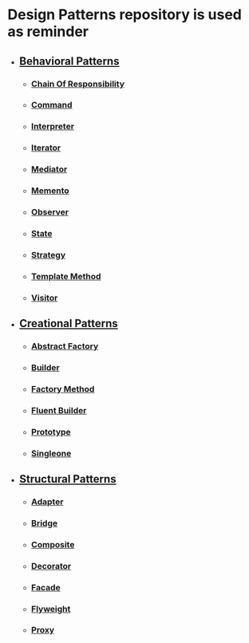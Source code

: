 # Design Patterns repository is used as reminder

* ## [Behavioral Patterns](https://github.com/Alex-Fix/DesignPatterns/tree/master/src/BehavioralPatterns)
    * ### [Chain Of Responsibility](https://github.com/Alex-Fix/DesignPatterns/tree/master/src/BehavioralPatterns/ChainOfResponsibility)
    * ### [Command](https://github.com/Alex-Fix/DesignPatterns/tree/master/src/BehavioralPatterns/Command)
    * ### [Interpreter](https://github.com/Alex-Fix/DesignPatterns/tree/master/src/BehavioralPatterns/Interpreter)
    * ### [Iterator](https://github.com/Alex-Fix/DesignPatterns/tree/master/src/BehavioralPatterns/Iterator)
    * ### [Mediator](https://github.com/Alex-Fix/DesignPatterns/tree/master/src/BehavioralPatterns/Mediator)
    * ### [Memento](https://github.com/Alex-Fix/DesignPatterns/tree/master/src/BehavioralPatterns/Memento)
    * ### [Observer](https://github.com/Alex-Fix/DesignPatterns/tree/master/src/BehavioralPatterns/Observer)
    * ### [State](https://github.com/Alex-Fix/DesignPatterns/tree/master/src/BehavioralPatterns/State)
    * ### [Strategy](https://github.com/Alex-Fix/DesignPatterns/tree/master/src/BehavioralPatterns/Strategy)
    * ### [Template Method](https://github.com/Alex-Fix/DesignPatterns/tree/master/src/BehavioralPatterns/TemplateMethod)
    * ### [Visitor](https://github.com/Alex-Fix/DesignPatterns/tree/master/src/BehavioralPatterns/Visitor)

* ## [Creational Patterns](https://github.com/Alex-Fix/DesignPatterns/tree/master/src/CreationalPatterns)
    * ### [Abstract Factory](https://github.com/Alex-Fix/DesignPatterns/tree/master/src/CreationalPatterns/AbstractFactory)
    * ### [Builder](https://github.com/Alex-Fix/DesignPatterns/tree/master/src/CreationalPatterns/Builder)
    * ### [Factory Method](https://github.com/Alex-Fix/DesignPatterns/tree/master/src/CreationalPatterns/FactoryMethod)
    * ### [Fluent Builder](https://github.com/Alex-Fix/DesignPatterns/tree/master/src/CreationalPatterns/FluentBuilder)
    * ### [Prototype](https://github.com/Alex-Fix/DesignPatterns/tree/master/src/CreationalPatterns/Prototype)
    * ### [Singleone](https://github.com/Alex-Fix/DesignPatterns/tree/master/src/CreationalPatterns/Singleton)

* ## [Structural Patterns](https://github.com/Alex-Fix/DesignPatterns/tree/master/src/StructuralPatterns)
    * ### [Adapter](https://github.com/Alex-Fix/DesignPatterns/tree/master/src/StructuralPatterns/Adapter)
    * ### [Bridge](https://github.com/Alex-Fix/DesignPatterns/tree/master/src/StructuralPatterns/Bridge)
    * ### [Composite](https://github.com/Alex-Fix/DesignPatterns/tree/master/src/StructuralPatterns/Composite)
    * ### [Decorator](https://github.com/Alex-Fix/DesignPatterns/tree/master/src/StructuralPatterns/Decorator)
    * ### [Facade](https://github.com/Alex-Fix/DesignPatterns/tree/master/src/StructuralPatterns/Facade)
    * ### [Flyweight](https://github.com/Alex-Fix/DesignPatterns/tree/master/src/StructuralPatterns/Flyweight)
    * ### [Proxy](https://github.com/Alex-Fix/DesignPatterns/tree/master/src/StructuralPatterns/Proxy)